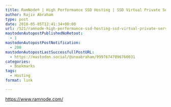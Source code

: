```yaml
---
title: RamNode® | High Performance SSD Hosting | SSD Virtual Private Servers | SSD VPS | SSD VDS | NVMe VPS | SSD Shared Hosting | OpenVZ – KVM | New York – Los Angeles – Atlanta – Seattle – Netherlands | DDoS Protection
author: Rajiv Abraham
type: post
date: 2018-05-05T12:41:34+00:00
url: /521/ramnode-high-performance-ssd-hosting-ssd-virtual-private-servers-ssd-vps-ssd-vds-nvme-vps-ssd-shared-hosting-openvz-kvm-new-york-los-angeles-atlanta-seattle-netherlands/
mastodonAutopostPublishedNoRetoot:
  - 1
mastodonAutopostPostNotification:
  - 200
mastodonAutopostLastSuccessfullPostURL:
  - https://mastodon.social/@unoabraham/99976747096760031
categories:
  - Bookmarks
tags:
  - Hosting
format: link

---
```

<https://www.ramnode.com/>